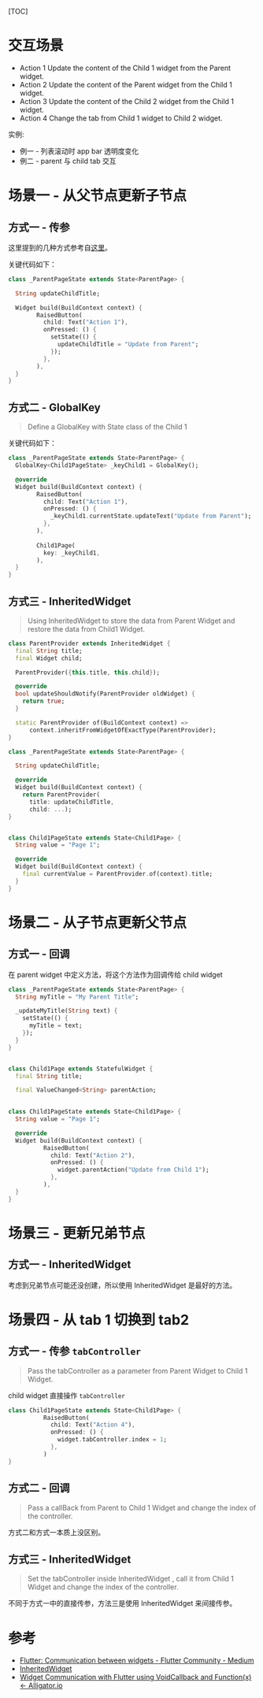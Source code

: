 [TOC]

# 交互场景

+ Action 1 Update the content of the Child 1 widget from the Parent widget.
+ Action 2 Update the content of the Parent widget from the Child 1 widget.
+ Action 3 Update the content of the Child 2 widget from the Child 1 widget.
+ Action 4 Change the tab from Child 1 widget to Child 2 widget.

实例:

+ 例一 - 列表滚动时 app bar 透明度变化
+ 例二 - parent 与 child tab 交互

# 场景一 - 从父节点更新子节点

## 方式一 - 传参

这里提到的几种方式参考自[这里](https://medium.com/flutter-community/flutter-communication-between-widgets-f5590230df1e)。

关键代码如下：

```dart
class _ParentPageState extends State<ParentPage> {

  String updateChildTitle;

  Widget build(BuildContext context) {
        RaisedButton(
          child: Text("Action 1"),
          onPressed: () {
            setState(() {
              updateChildTitle = "Update from Parent";
            });
          },
        ),
  }
}
```

## 方式二 - GlobalKey

> Define a GlobalKey with State class of the Child 1

关键代码如下：

```dart
class _ParentPageState extends State<ParentPage> {
  GlobalKey<Child1PageState> _keyChild1 = GlobalKey();

  @override
  Widget build(BuildContext context) {
        RaisedButton(
          child: Text("Action 1"),
          onPressed: () {
            _keyChild1.currentState.updateText("Update from Parent");
          },
        ),
        
        Child1Page(
          key: _keyChild1,
        ),
  }
}
```

## 方式三 - InheritedWidget

> Using InheritedWidget to store the data from Parent Widget and restore the data from Child1 Widget.

```dart
class ParentProvider extends InheritedWidget {
  final String title;
  final Widget child;

  ParentProvider({this.title, this.child});

  @override
  bool updateShouldNotify(ParentProvider oldWidget) {
    return true;
  }

  static ParentProvider of(BuildContext context) =>
      context.inheritFromWidgetOfExactType(ParentProvider);
}

class _ParentPageState extends State<ParentPage> {

  String updateChildTitle;

  @override
  Widget build(BuildContext context) {
    return ParentProvider(
      title: updateChildTitle,
      child: ...);
}


class Child1PageState extends State<Child1Page> {
  String value = "Page 1";

  @override
  Widget build(BuildContext context) {
    final currentValue = ParentProvider.of(context).title;
  }
}
```

# 场景二 - 从子节点更新父节点

## 方式一 - 回调

在 parent widget 中定义方法，将这个方法作为回调传给 child widget

```dart
class _ParentPageState extends State<ParentPage> {
  String myTitle = "My Parent Title";

  _updateMyTitle(String text) {
    setState(() {
      myTitle = text;
    });
  }
}


class Child1Page extends StatefulWidget {
  final String title;

  final ValueChanged<String> parentAction;
 

class Child1PageState extends State<Child1Page> {
  String value = "Page 1";

  @override
  Widget build(BuildContext context) {
          RaisedButton(
            child: Text("Action 2"),
            onPressed: () {
              widget.parentAction("Update from Child 1");
            },
          ), 
  }
}
```

# 场景三 - 更新兄弟节点

## 方式一 - InheritedWidget

考虑到兄弟节点可能还没创建，所以使用 InheritedWidget 是最好的方法。

# 场景四 - 从 tab 1 切换到 tab2

## 方式一 - 传参 `tabController`

> Pass the tabController as a parameter from Parent Widget to Child 1 Widget.

child widget 直接操作 `tabController`

```dart
class Child1PageState extends State<Child1Page> {
          RaisedButton(
            child: Text("Action 4"),
            onPressed: () {
              widget.tabController.index = 1;
            },
          )
}
```

## 方式二 - 回调

> Pass a callBack from Parent to Child 1 Widget and change the index of the controller.

方式二和方式一本质上没区别。


## 方式三 - InheritedWidget

> Set the tabController inside InheritedWidget , call it from Child 1 Widget and change the index of the controller.

不同于方式一中的直接传参，方法三是使用 InheritedWidget 来间接传参。

# 参考

+ [Flutter: Communication between widgets - Flutter Community - Medium](https://medium.com/flutter-community/flutter-communication-between-widgets-f5590230df1e)
+ [InheritedWidget](https://api.flutter.dev/flutter/widgets/InheritedWidget-class.html)
+ [Widget Communication with Flutter using VoidCallback and Function(x) ← Alligator.io](https://alligator.io/flutter/widget-communication/)